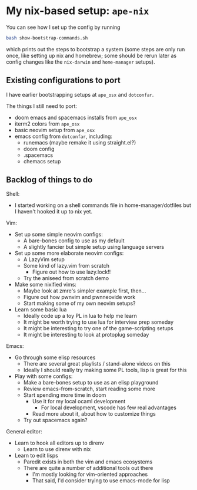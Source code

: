 # My nix-based setup: `ape-nix`

You can see how I set up the config by running
```bash
bash show-bootstrap-commands.sh
```
which prints out the steps to bootstrap a system (some steps are only run once,
like setting up nix and homebrew; some should be rerun later as config changes
like the `nix-darwin` and `home-manager` setups).


## Existing configurations to port

I have earlier bootstrapping setups at `ape_osx` and `dotconfar`.

The things I still need to port:
- doom emacs and spacemacs installs from `ape_osx`
- iterm2 colors from `ape_osx`
- basic neovim setup from `ape_osx`
- emacs config from `dotconfar`, including:
  - runemacs (maybe remake it using straight.el?)
  - doom config
  - .spacemacs
  - chemacs setup

## Backlog of things to do

Shell:
- I started working on a shell commands file in home-manager/dotfiles
  but I haven't hooked it up to nix yet.

Vim:
- Set up some simple neovim configs:
  - A bare-bones config to use as my default
  - A slightly fancier but simple setup using language servers
- Set up some more elaborate neovim configs:
  - A LazyVim setup
  - Some kind of lazy.vim from scratch
    - Figure out how to use lazy.lock!!
  - Try the aniseed from scratch demo
- Make some nixified vims:
  - Maybe look at zmre's simpler example first, then...
  - Figure out how pwnvim and pwnneovide work
  - Start making some of my own neovim setups?
- Learn some basic lua
  - Ideally code up a toy PL in lua to help me learn
  - It might be worth trying to use lua for interview prep someday
  - It might be interesting to try one of the game-scripting setups
  - It might be interesting to look at protoplug someday

Emacs:
- Go through some elisp resources
  - There are several great playlists / stand-alone videos on this
  - Ideally I should really try making some PL tools, lisp is great for this
- Play with some configs:
  - Make a bare-bones setup to use as an elisp playground
  - Review emacs-from-scratch, start reading some more
  - Start spending more time in doom
    - Use it for my local ocaml development
      - For local development, vscode has few real advantages
    - Read more about it, about how to customize things
  - Try out spacemacs again?

General editor:
- Learn to hook all editors up to direnv
  - Learn to use direnv with nix
- Learn to edit lisps
  - Paredit exists in both the vim and emacs ecosystems
  - There are quite a number of additional tools out there
    - I'm mostly looking for vim-oriented approaches
    - That said, I'd consider trying to use emacs-mode for lisp
